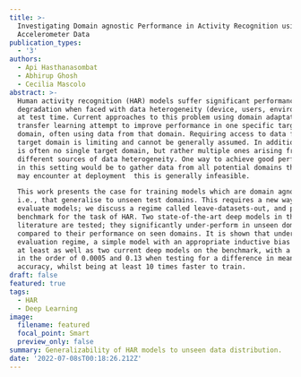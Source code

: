 ```yaml
---
title: >-
  Investigating Domain agnostic Performance in Activity Recognition using
  Accelerometer Data
publication_types:
  - '3'
authors:
  - Api Hasthanasombat
  - Abhirup Ghosh
  - Cecilia Mascolo
abstract: >-
  Human activity recognition (HAR) models suffer significant performance
  degradation when faced with data heterogeneity (device, users, environments)
  at test time. Current approaches to this problem using domain adaptation or
  transfer learning attempt to improve performance in one specific target
  domain, often using data from that domain. Requiring access to data from the
  target domain is limiting and cannot be generally assumed. In addition, there
  is often no single target domain, but rather multiple ones arising from
  different sources of data heterogeneity. One way to achieve good performance
  in this setting would be to gather data from all potential domains the model
  may encounter at deployment  this is generally infeasible.

  This work presents the case for training models which are domain agnostic,
  i.e., that generalise to unseen test domains. This requires a new way to
  evaluate models; we discuss a regime called leave-datasets-out, and present a
  benchmark for the task of HAR. Two state-of-the-art deep models in the
  literature are tested; they significantly under-perform in unseen domains when
  compared to their performance on seen domains. It is shown that under this new
  evaluation regime, a simple model with an appropriate inductive bias performs
  at least as well as two current deep models on the benchmark, with a p-value
  in the order of 0.0005 and 0.13 when testing for a difference in mean
  accuracy, whilst being at least 10 times faster to train.
draft: false
featured: true
tags:
  - HAR
  - Deep Learning
image:
  filename: featured
  focal_point: Smart
  preview_only: false
summary: Generalizability of HAR models to unseen data distribution.
date: '2022-07-08sT00:18:26.212Z'
---
```

